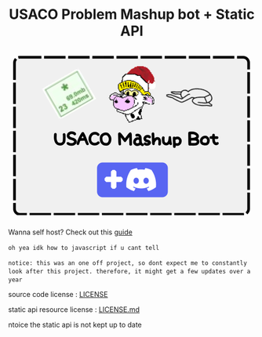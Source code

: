 <h1 align="center"> <strong>USACO Problem Mashup bot + Static API</strong><br><br><a href="https://discord.com/api/oauth2/authorize?client_id=1023728180714016799&permissions=3843929668855&scope=bot"><img src="repo/img/bitmap.png" alt="Repository Banner" width="484"/></a></h1>


Wanna self host? Check out this [guide](./SELF_HOSTING.md)

```oh yea idk how to javascript if u cant tell```

```notice: this was an one off project, so dont expect me to constantly look after this project. therefore, it might get a few updates over a year```


source code license : [LICENSE](./LICENSE)

static api resource license : [LICENSE.md](./LICENSE.md)

ntoice the static api is not kept up to date
